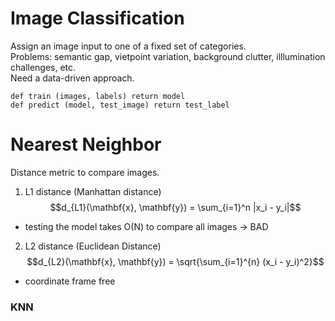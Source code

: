 # Image Classification

Assign an image input to one of a fixed set of categories. 
<br> Problems: semantic gap, vietpoint variation, background clutter, illlumination challenges, etc. 
<br> Need a data-driven approach. 
```
def train (images, labels) return model
def predict (model, test_image) return test_label
```

# Nearest Neighbor 
Distance metric to compare images. 
1. L1 distance (Manhattan distance)
<br> $$d_{L1}(\mathbf{x}, \mathbf{y}) = \sum_{i=1}^n |x_i - y_i|$$
- testing the model takes O(N) to compare all images &rarr; BAD
2. L2 distance (Euclidean Distance)
<br> $$d_{L2}(\mathbf{x}, \mathbf{y}) = \sqrt{\sum_{i=1}^{n} (x_i - y_i)^2}$$
- coordinate frame free

### KNN

